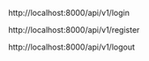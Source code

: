 http://localhost:8000/api/v1/login

http://localhost:8000/api/v1/register

http://localhost:8000/api/v1/logout
